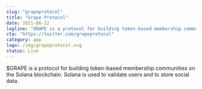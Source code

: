 ```yaml
---
slug: "grapeprotocol"
title: "Grape Protocol"
date: 2021-06-22
logline: "GRAPE is a protocol for building token-based membership communities on the Solana blockchain."
cta: "https://twitter.com/grapeprotocol"
category: app
logo: /img/grapeprotocol.svg
status: Live
---
```


$GRAPE is a protocol for building token-based membership communities on the Solana blockchain. Solana is used to validate users and to store social data.
